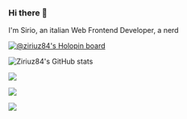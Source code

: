 ### Hi there 👋

I'm Sirio, an italian Web Frontend Developer, a nerd

<!--
**ziriuz84/ziriuz84** is a ✨ _special_ ✨ repository because its `README.md` (this file) appears on your GitHub profile.

Here are some ideas to get you started:

- 🔭 I’m currently working on ...
- 🌱 I’m currently learning ...
- 👯 I’m looking to collaborate on ...
- 🤔 I’m looking for help with ...
- 💬 Ask me about ...
- 📫 How to reach me: ...
- 😄 Pronouns: ...
- ⚡ Fun fact: ...
-->

[![@ziriuz84's Holopin board](https://holopin.io/api/user/board?user=ziriuz84)](https://holopin.io/@ziriuz84)

![Ziriuz84's GitHub stats](https://github-readme-stats.vercel.app/api?username=ziriuz84&show_icons=true&theme=radical)

<img src="https://github-readme-stats.vercel.app/api/top-langs/?username=ziriuz84&layout=compact&title_color=03ADDF&bg_color=0D1117&text_color=fafafa">

![](https://hit.yhype.me/github/profile?user_id=464498)

![](https://komarev.com/ghpvc/?username=ziriuz84)
